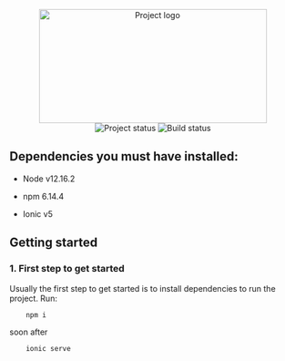 <p align="center">
    <img width="400" height="200" src=".github/logo.png" title="Project logo"><br />
    <img src="https://img.shields.io/maintenance/yes/2020?style=for-the-badge" title="Project status">
    <img src="https://img.shields.io/github/workflow/status/ccuffs/template-english/ci.uffs.cc?label=Build&logo=github&logoColor=white&style=for-the-badge" title="Build status">
</p>

## Dependencies you must have installed:

- Node
    v12.16.2

- npm
    6.14.4

- Ionic
    v5


## Getting started

### 1. First step to get started

Usually the first step to get started is to install dependencies to run the project. Run:

        npm i

soon after

        ionic serve
